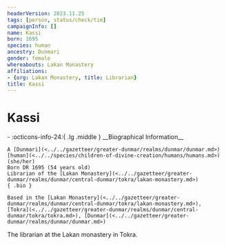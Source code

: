 ```yaml
---
headerVersion: 2023.11.25
tags: [person, status/check/tim]
campaignInfo: []
name: Kassi
born: 1695
species: human
ancestry: Dunmari
gender: female
whereabouts: Lakan Monastery
affiliations:
- {org: Lakan Monastery, title: Librarian}
title: Kassi
---
```

# Kassi
<div class="grid cards ext-narrow-margin ext-one-column" markdown>
- :octicons-info-24:{ .lg .middle } __Biographical Information__

    A [Dunmari](<../../gazetteer/greater-dunmar/realms/dunmar/dunmar.md>) [human](<../../species/children-of-divine-creation/humans/humans.md>) (she/her)  
    Born DR 1695 (54 years old)  
    Librarian of the [Lakan Monastery](<../../gazetteer/greater-dunmar/realms/dunmar/central-dunmar/tokra/lakan-monastery.md>)  
    { .bio }

    Based in the [Lakan Monastery](<../../gazetteer/greater-dunmar/realms/dunmar/central-dunmar/tokra/lakan-monastery.md>), [Tokra](<../../gazetteer/greater-dunmar/realms/dunmar/central-dunmar/tokra/tokra.md>), [Dunmar](<../../gazetteer/greater-dunmar/realms/dunmar/dunmar.md>)
</div>



The librarian at the Lakan monastery in Tokra. 